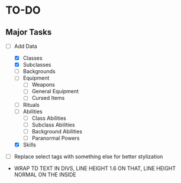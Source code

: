 # TO-DO

## Major Tasks

- [ ] Add Data

  - [x] Classes
  - [x] Subclasses
  - [ ] Backgrounds
  - [ ] Equipment
    - [ ] Weapons
    - [ ] General Equipment
    - [ ] Cursed Items
  - [ ] Rituals
  - [ ] Abilities
    - [ ] Class Abilities
    - [ ] Subclass Abilities
    - [ ] Background Abilities
    - [ ] Paranormal Powers
  - [x] Skills

- [ ] Replace select tags with something else for better stylization
- WRAP TD TEXT IN DIVS, LINE HEIGHT 1.6 ON THAT, LINE HEIGHT NORMAL ON THE INSIDE
